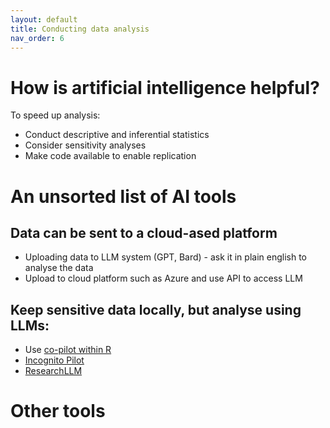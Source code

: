 ```yaml
---
layout: default
title: Conducting data analysis
nav_order: 6
---
```


# How is artificial intelligence helpful? 
To speed up analysis:
<ul>
  <li>Conduct descriptive and inferential statistics</li>
  <li>Consider sensitivity analyses</li>
  <li>Make code available to enable replication</li>
</ul>

# An unsorted list of AI tools 
## Data can be sent to a cloud-ased platform

<ul>
  <li>Uploading data to LLM system (GPT, Bard) - ask it in plain english to analyse the data  </li>
  <li>Upload to cloud platform such as Azure and use API to access LLM </li>
</ul>

## Keep sensitive data locally, but analyse using LLMs: 
<ul>
  <li>Use <a href="https://docs.posit.co/ide/user/ide/guide/tools/copilot.html">co-pilot within R</a></li>
  <li><a href="https://github.com/silvanmelchior/IncognitoPilot">Incognito Pilot</a></li>
  <li><a href="https://phasellm.com/researchllm">ResearchLLM</a></li>
</ul>

# Other tools 

